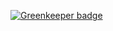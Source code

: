 
[![Greenkeeper badge](https://badges.greenkeeper.io/ccnmtl/pathologylab-static.svg)](https://greenkeeper.io/)
